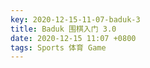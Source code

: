 ```yaml
---
key: 2020-12-15-11-07-baduk-3
title: Baduk 围棋入门 3.0
date: 2020-12-15 11:07 +0800
tags: Sports 体育 Game
---
```




<!--more-->
